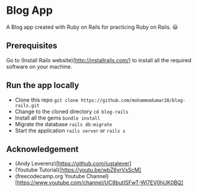 # Blog App

A Blog app created with Ruby on Rails for practicing Ruby on Rails. :smiley:

## Prerequisites

Go to (Install Rails website)[http://installrails.com/] to install all the required software on your machine.

## Run the app locally

* Clone this repo `git clone https://github.com/mohammadumar28/blog-rails.git`
* Change to the cloned directory `cd blog-rails`
* Install all the gems `bundle install`
* Migrate the database `rails db:migrate`
* Start the application `rails server` or `rails s`

## Acknowledgement

* (Andy Leverenz)[https://github.com/justalever]
* (Youtube Tutorial)[https://youtu.be/wbZ6yrVxScM]
* (freecodecamp.org Youtube Channel)[https://www.youtube.com/channel/UC8butISFwT-Wl7EV0hUK0BQ]